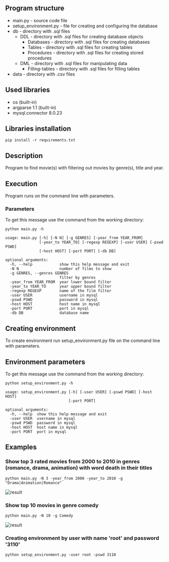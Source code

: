 ## Program structure

- main.py - source code file
- setup_environment.py - file for creating and configuring the database
- db - directory with .sql files
	- DDL - directory with .sql files for creating database objects
		- Databases - directory with .sql files for creating databases
		- Tables - directory with .sql files for creating tables
		- Procedures - directory with .sql files for creating stored procedures
	- DML - directory with .sql files for manipulating data
		- Filling-tables - directory with .sql files for filling tables
- data - directory with .csv files


## Used libraries

- os (built-in)
- argparse 1.1 (built-in)
- mysql.connector 8.0.23

## Libraries installation
```
pip install -r requirements.txt
```

## Description
Program to find movie(s) with filtering out movies by genre(s), title and year.

## Execution
Program runs on the command line with parameters.
### Parameters
To get this message use the command from the working directory:
```
python main.py -h
```
```
usage: main.py [-h] [-N N] [-g GENRES] [-year_from YEAR_FROM]
               [-year_to YEAR_TO] [-regexp REGEXP] [-user USER] [-pswd PSWD]
               [-host HOST] [-port PORT] [-db DB]

optional arguments:
  -h, --help            show this help message and exit
  -N N                  number of films to show
  -g GENRES, --genres GENRES
                        filter by genres
  -year_from YEAR_FROM  year lower bound filter
  -year_to YEAR_TO      year upper bound filter
  -regexp REGEXP        name of the film filter
  -user USER            username in mysql
  -pswd PSWD            password in mysql
  -host HOST            host name in mysql
  -port PORT            port in mysql
  -db DB                database name
```

## Creating environment

To create environment run setup_environment.py file on the command line with parameters.

## Environment parameters
To get this message use the command from the working directory:
```
python setup_environment.py -h
```
```
usage: setup_environment.py [-h] [-user USER] [-pswd PSWD] [-host HOST]
                            [-port PORT]

optional arguments:
  -h, --help  show this help message and exit
  -user USER  username in mysql
  -pswd PSWD  password in mysql
  -host HOST  host name in mysql
  -port PORT  port in mysql
```


## Examples
### Show top 3 rated movies from 2000 to 2010 in genres (romance, drama, animation) with word death in their titles
```
python main.py -N 3 -year_from 2000 -year_to 2010 -g "Drama|Animation|Romance"
```
![result](https://sun9-57.userapi.com/impg/9dM_G4EcoVOkzfYcBrryuHRQTb7xsOujrROizQ/9nTJgMripqw.jpg?size=867x205&quality=96&sign=531c4446d6293b9bef1179a9fb75b347&type=album)

### Show top 10 movies in genre comedy
```
python main.py -N 10 -g Comedy
```
![result](https://sun9-11.userapi.com/impg/kGGvJNsIgEgyyuJRn0LPHI7etTX_iB9Vkk4iNw/XPJ3l3tjlME.jpg?size=864x223&quality=96&sign=b9a5c1d959128eebf44755bb7f5f55d6&type=album)

### Creating environment by user with name 'root' and password '3110'

```
python setup_environment.py -user root -pswd 3110
```

